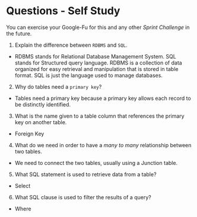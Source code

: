 # Questions - Self Study

You can exercise your Google-Fu for this and any other _Sprint Challenge_ in the future.

1.  Explain the difference between `RDBMS` and `SQL`.
 - RDBMS stands for Relational Database Management System. SQL stands for Structured query language. RDBMS is  a collection of data organized for easy retrieval and manipulation that is stored in table format. SQL is just the language used to manage databases.

2.  Why do tables need a `primary key`?
 - Tables need a primary key because a primary key allows each record to be distinctly identified.

3.  What is the name given to a table column that references the primary key
    on another table.
 - Foreign Key

4.  What do we need in order to have a _many to many_ relationship between two
    tables.
 - We need to connect the two tables, usually using a Junction table.

5.  What SQL statement is used to retrieve data from a table?
 - Select

6.  What SQL clause is used to filter the results of a query?
 - Where
